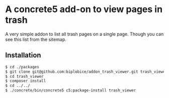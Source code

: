 # A concrete5 add-on to view pages in trash

A very simple addon to list all trash pages on a single page. Though you can see this list from the sitemap. 

## Installation

```bash
$ cd ./packages
$ git clone git@github.com:biplobice/addon_trash_viewer.git trash_viewer
$ cd trash_viewer
$ composer install
$ cd ../../
$ ./concrete/bin/concrete5 c5:package-install trash_viewer
```
